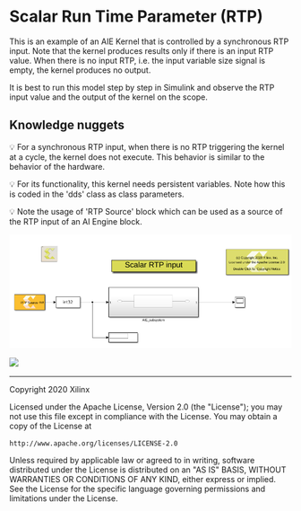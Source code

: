 # Scalar Run Time Parameter (RTP)
This is an example of an AIE Kernel that is controlled by a synchronous RTP input. Note that the kernel produces results only if there is an input RTP value. When there is no input RTP, i.e. the input variable size signal is empty, the kernel produces no output.

It is best to run this model step by step in Simulink and observe the RTP input value and the output of the kernel on the scope. 

## Knowledge nuggets
:bulb: For a synchronous RTP input, when there is no RTP triggering the kernel at a cycle, the kernel does not execute. This behavior is similar to the behavior of the hardware. 

:bulb: For its functionality, this kernel needs persistent variables. Note how this is coded in the 'dds' class as class parameters. 

:bulb: Note the usage of 'RTP Source' block which can be used as a source of the RTP input of an AI Engine block.

![](images/screen_shot.PNG)

![](images/output.PNG)


------------
Copyright 2020 Xilinx

Licensed under the Apache License, Version 2.0 (the "License");
you may not use this file except in compliance with the License.
You may obtain a copy of the License at

    http://www.apache.org/licenses/LICENSE-2.0

Unless required by applicable law or agreed to in writing, software
distributed under the License is distributed on an "AS IS" BASIS,
WITHOUT WARRANTIES OR CONDITIONS OF ANY KIND, either express or implied.
See the License for the specific language governing permissions and
limitations under the License.
